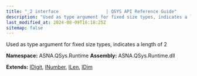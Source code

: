 ```yaml
---
title: "_2 interface                  | QSYS API Reference Guide"
description: "Used as type argument for fixed size types, indicates a length of 2  "
last_modified_at: 2024-08-09T16:18:25Z
sitemap: false
---
```


Used as type argument for fixed size types, indicates a length of 2 

**Namespace:** ASNA.QSys.Runtime
**Assembly:** ASNA.QSys.Runtime.dll

**Extends:** [IDigit](/reference/runtime/qsys-runtime/i-digit.html), [INumber](/reference/runtime/qsys-runtime/i-number.html), [ILen](/reference/runtime/qsys-runtime/i-len.html), [IDim](/reference/runtime/qsys-runtime/i-dim.html)
<br>
<br>
